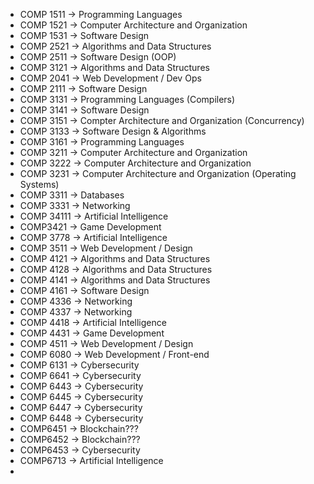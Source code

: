 - COMP 1511 -> Programming Languages
- COMP 1521 -> Computer Architecture and Organization
- COMP 1531 -> Software Design
- COMP 2521 -> Algorithms and Data Structures
- COMP 2511 -> Software Design (OOP)
- COMP 3121 -> Algorithms and Data Structures
- COMP 2041 -> Web Development / Dev Ops
- COMP 2111 -> Software Design
- COMP 3131 -> Programming Languages (Compilers)
- COMP 3141 -> Software Design
- COMP 3151 -> Compter Architecture and Organization (Concurrency)
- COMP 3133 -> Software Design & Algorithms
- COMP 3161 -> Programming Languages
- COMP 3211 -> Computer Architecture and Organization
- COMP 3222 -> Computer Architecture and Organization
- COMP 3231 -> Computer Architecture and Organization (Operating Systems)
- COMP 3311 -> Databases
- COMP 3331 -> Networking
- COMP 34111 -> Artificial Intelligence
- COMP3421 -> Game Development
- COMP 3778 -> Artificial Intelligence
- COMP 3511 -> Web Development / Design
- COMP 4121 -> Algorithms and Data Structures
- COMP 4128 -> Algorithms and Data Structures
- COMP 4141 -> Algorithms and Data Structures
- COMP 4161 -> Software Design
- COMP 4336 -> Networking
- COMP 4337 -> Networking
- COMP 4418 -> Artificial Intelligence
- COMP 4431 -> Game Development
- COMP 4511 -> Web Development / Design
- COMP 6080 -> Web Development / Front-end
- COMP 6131 -> Cybersecurity
- COMP 6641 -> Cybersecurity
- COMP 6443 -> Cybersecurity
- COMP 6445 -> Cybersecurity
- COMP 6447 -> Cybersecurity
- COMP 6448 -> Cybersecurity
- COMP6451 -> Blockchain???
- COMP6452 -> Blockchain???
- COMP6453 -> Cybersecurity
- COMP6713 -> Artificial Intelligence
- 